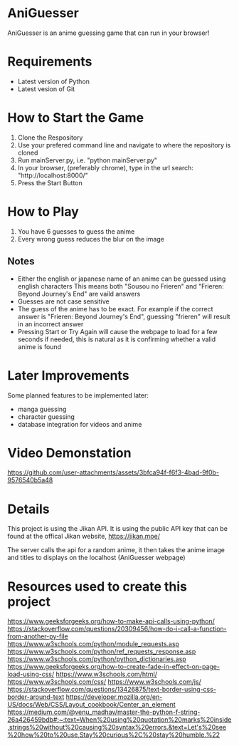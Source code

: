 # AniGuesser

AniGuesser is an anime guessing game that can run in your browser!

# Requirements
- Latest version of Python 
- Latest vesion of Git

# How to Start the Game
1. Clone the Respository
2. Use your prefered command line and navigate to where the repository is cloned
3. Run mainServer.py, i.e. "python mainServer.py"
4. In your browser, (preferably chrome), type in the url search: "http://localhost:8000/"
5. Press the Start Button

# How to Play
1. You have 6 guesses to guess the anime
2. Every wrong guess reduces the blur on the image
## Notes
- Either the english or japanese name of an anime can be guessed using english characters
This means both "Sousou no Frieren" and "Frieren: Beyond Journey's End" are vaild answers
- Guesses are not case sensitive
- The guess of the anime has to be exact. For example if the correct answer is "Frieren: Beyond Journey's End", guessing "frieren" will result in an incorrect answer
- Pressing Start or Try Again will cause the webpage to load for a few seconds if needed, this is natural as it is confirming whether a valid anime is found
# Later Improvements
Some planned features to be implemented later:
- manga guessing
- character guessing
- database integration for videos and anime
# Video Demonstation
https://github.com/user-attachments/assets/3bfca94f-f6f3-4bad-9f0b-9576540b5a48

# Details 
This project is using the Jikan API. It is using the public API key that can be found at the offical Jikan website, https://jikan.moe/

The server calls the api for a random anime, it then takes the anime image and titles to displays on the localhost (AniGuesser webpage) 
# Resources used to create this project
https://www.geeksforgeeks.org/how-to-make-api-calls-using-python/
https://stackoverflow.com/questions/20309456/how-do-i-call-a-function-from-another-py-file
https://www.w3schools.com/python/module_requests.asp
https://www.w3schools.com/python/ref_requests_response.asp
https://www.w3schools.com/python/python_dictionaries.asp
https://www.geeksforgeeks.org/how-to-create-fade-in-effect-on-page-load-using-css/
https://www.w3schools.com/html/
https://www.w3schools.com/css/
https://www.w3schools.com/js/
https://stackoverflow.com/questions/13426875/text-border-using-css-border-around-text
https://developer.mozilla.org/en-US/docs/Web/CSS/Layout_cookbook/Center_an_element
https://medium.com/@venu_madhav/master-the-python-f-string-26a426459bdb#:~:text=When%20using%20quotation%20marks%20inside,strings%20without%20causing%20syntax%20errors.&text=Let's%20see%20how%20to%20use,Stay%20curious%2C%20stay%20humble.%22
